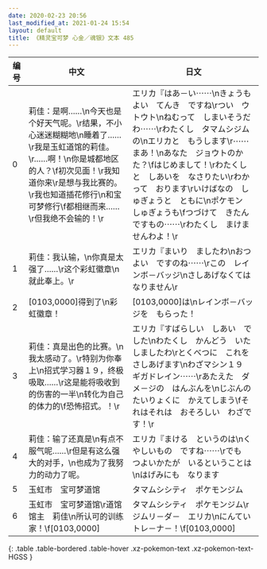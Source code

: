 ```yaml
---
date: 2020-02-23 20:56
last_modified_at: 2021-01-24 15:54
layout: default
title: 《精灵宝可梦 心金／魂银》文本 485
---
```

| 编号 | 中文 | 日文 |
| ---- | ---- | ---- |
| 0 | 莉佳：是啊……\n今天也是个好天气呢。\r结果，不小心迷迷糊糊地\n睡着了……\r我是玉虹道馆的莉佳。\r……啊！\n你是城都地区的人？\f初次见面！\r我知道你来\r是想与我比赛的。\r我也知道插花修行\n和宝可梦修行\f都相继而来……\r但我绝不会输的！\r | エリカ『はあ－い⋯⋯\nきょうも　よい　てんき　ですね\rつい　ウトウト\nねむって　しまいそうだわ⋯⋯\rわたくし　タマムシジムの\nエリカと　もうします\r⋯⋯まあ！\nあなた　ジョウトのかた？\fはじめまして！\rわたくしと　しあいを　なさりたい\rわかって　おります\rいけばなの　しゅぎょうと　ともに\nポケモン　しゅぎょうも\fつづけて　きたんですもの⋯⋯\rわたくし　まけませんわよ！\r |
| 1 | 莉佳：我认输，\n你真是太强了……\r这个彩虹徽章\n就此奉上。\r | エリカ『まいり　ましたわ\nおつよい　ですのね⋯⋯\rこの　レインボ－バッジ\nさしあげなくては　なりません\r |
| 2 | [0103,0000]得到了\n彩虹徽章！ | [0103,0000]は\nレインボ－バッジを　もらった！ |
| 3 | 莉佳：真是出色的比赛。\n我太感动了。\r特别为你奉上\n招式学习器１９，终极吸取……\r这是能将吸收到的伤害的一半\n转化为自己的体力的\f恐怖招式。！\r | エリカ『すばらしい　しあい　でした\nわたくし　かんどう　いたしましたわ\rとくべつに　これを　さしあげます\nわざマシン１９　ギガドレイン⋯⋯\rあたえた　ダメ－ジの　はんぶんを\nじぶんの　たいりょくに　かえてしまう\fそれはそれは　おそろしい　わざです！\r |
| 4 | 莉佳：输了还真是\n有点不服气呢……\r但是有这么强大的对手，\n也成为了我努力的动力了呢。 | エリカ『まける　というのは\nくやしいもの　ですね⋯⋯\rでも　つよいかたが　いるということは\nはげみにも　なります |
| 5 | 玉虹市　宝可梦道馆 | タマムシシティ　ポケモンジム |
| 6 | 玉虹市　宝可梦道馆\r道馆馆主　莉佳\n所认可的训练家！\f[0103,0000] | タマムシシティ　ポケモンジム\rジムリ－ダ－　エリカ\nにんてい　トレ－ナ－！\f[0103,0000] |
{: .table .table-bordered .table-hover .xz-pokemon-text .xz-pokemon-text-HGSS }